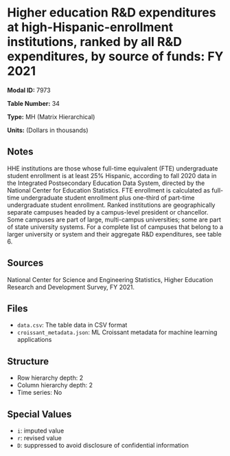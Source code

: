 # Higher education R&D expenditures at high-Hispanic-enrollment institutions, ranked by all R&D expenditures, by source of funds: FY 2021

**Modal ID:** 7973

**Table Number:** 34

**Type:** MH (Matrix Hierarchical)

**Units:** (Dollars in thousands)

## Notes

HHE institutions are those whose full-time equivalent (FTE) undergraduate student enrollment is at least 25% Hispanic, according to fall 2020 data in the Integrated Postsecondary Education Data System, directed by the National Center for Education Statistics. FTE enrollment is calculated as full-time undergraduate student enrollment plus one-third of part-time undergraduate student enrollment. Ranked institutions are geographically separate campuses headed by a campus-level president or chancellor. Some campuses are part of large, multi-campus universities; some are part of state university systems. For a complete list of campuses that belong to a larger university or system and their aggregate R&D expenditures, see table 6.

## Sources

National Center for Science and Engineering Statistics, Higher Education Research and Development Survey, FY 2021.

## Files

- `data.csv`: The table data in CSV format
- `croissant_metadata.json`: ML Croissant metadata for machine learning applications

## Structure

- Row hierarchy depth: 2
- Column hierarchy depth: 2
- Time series: No

## Special Values

- `i`: imputed value
- `r`: revised value
- `D`: suppressed to avoid disclosure of confidential information
